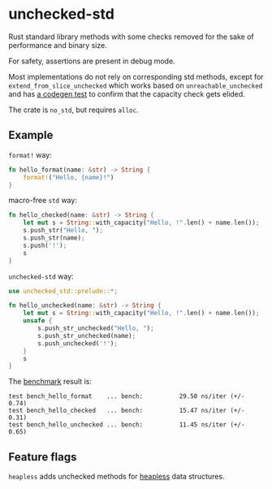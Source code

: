 # unchecked-std

Rust standard library methods with some checks removed
for the sake of performance and binary size.

For safety, assertions are present in debug mode.

Most implementations do not rely on corresponding std methods, except for
`extend_from_slice_unchecked` which works based on `unreachable_unchecked`
and has [a codegen test](tests/codegen.rs)
to confirm that the capacity check gets elided.

The crate is `no_std`, but requires `alloc`.

## Example

`format!` way:

```rust
fn hello_format(name: &str) -> String {
    format!("Hello, {name}!")
}
```

macro-free `std` way:

```rust
fn hello_checked(name: &str) -> String {
    let mut s = String::with_capacity("Hello, !".len() + name.len());
    s.push_str("Hello, ");
    s.push_str(name);
    s.push('!');
    s
}
```

`unchecked-std` way:

```rust
use unchecked_std::prelude::*;

fn hello_unchecked(name: &str) -> String {
    let mut s = String::with_capacity("Hello, !".len() + name.len());
    unsafe {
        s.push_str_unchecked("Hello, ");
        s.push_str_unchecked(name);
        s.push_unchecked('!');
    }
    s
}
```

The [benchmark](benches/bench.rs) result is:

```
test bench_hello_format    ... bench:          29.50 ns/iter (+/- 0.74)
test bench_hello_checked   ... bench:          15.47 ns/iter (+/- 0.31)
test bench_hello_unchecked ... bench:          11.45 ns/iter (+/- 0.65)
```

## Feature flags

`heapless` adds unchecked methods for
[heapless](https://github.com/rust-embedded/heapless) data structures.

